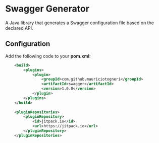 # Swagger Generator
A Java library that generates a Swagger configuration file based on the declared API.

## Configuration

Add the following code to your **pom.xml**:

```xml
    <build>
        <plugins>
            <plugin>
                <groupId>com.github.mauriciotogneri</groupId>
                <artifactId>swagger</artifactId>
                <version>1.0.0</version>
            </plugin>
        </plugins>
    </build>
    
    <pluginRepositories>
        <pluginRepository>
            <id>jitpack.io</id>
            <url>https://jitpack.io</url>
        </pluginRepository>
    </pluginRepositories>
```